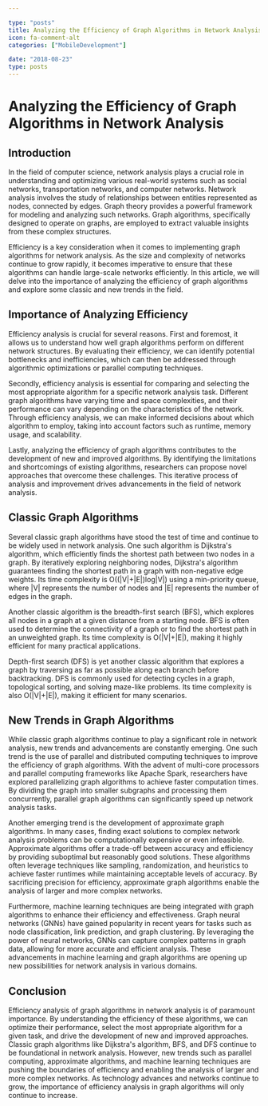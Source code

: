 ```yaml
---

type: "posts"
title: Analyzing the Efficiency of Graph Algorithms in Network Analysis
icon: fa-comment-alt
categories: ["MobileDevelopment"]

date: "2018-08-23"
type: posts
---
```





# Analyzing the Efficiency of Graph Algorithms in Network Analysis

## Introduction

In the field of computer science, network analysis plays a crucial role in understanding and optimizing various real-world systems such as social networks, transportation networks, and computer networks. Network analysis involves the study of relationships between entities represented as nodes, connected by edges. Graph theory provides a powerful framework for modeling and analyzing such networks. Graph algorithms, specifically designed to operate on graphs, are employed to extract valuable insights from these complex structures.

Efficiency is a key consideration when it comes to implementing graph algorithms for network analysis. As the size and complexity of networks continue to grow rapidly, it becomes imperative to ensure that these algorithms can handle large-scale networks efficiently. In this article, we will delve into the importance of analyzing the efficiency of graph algorithms and explore some classic and new trends in the field.

## Importance of Analyzing Efficiency

Efficiency analysis is crucial for several reasons. First and foremost, it allows us to understand how well graph algorithms perform on different network structures. By evaluating their efficiency, we can identify potential bottlenecks and inefficiencies, which can then be addressed through algorithmic optimizations or parallel computing techniques.

Secondly, efficiency analysis is essential for comparing and selecting the most appropriate algorithm for a specific network analysis task. Different graph algorithms have varying time and space complexities, and their performance can vary depending on the characteristics of the network. Through efficiency analysis, we can make informed decisions about which algorithm to employ, taking into account factors such as runtime, memory usage, and scalability.

Lastly, analyzing the efficiency of graph algorithms contributes to the development of new and improved algorithms. By identifying the limitations and shortcomings of existing algorithms, researchers can propose novel approaches that overcome these challenges. This iterative process of analysis and improvement drives advancements in the field of network analysis.

## Classic Graph Algorithms

Several classic graph algorithms have stood the test of time and continue to be widely used in network analysis. One such algorithm is Dijkstra's algorithm, which efficiently finds the shortest path between two nodes in a graph. By iteratively exploring neighboring nodes, Dijkstra's algorithm guarantees finding the shortest path in a graph with non-negative edge weights. Its time complexity is O((|V|+|E|)log|V|) using a min-priority queue, where |V| represents the number of nodes and |E| represents the number of edges in the graph.

Another classic algorithm is the breadth-first search (BFS), which explores all nodes in a graph at a given distance from a starting node. BFS is often used to determine the connectivity of a graph or to find the shortest path in an unweighted graph. Its time complexity is O(|V|+|E|), making it highly efficient for many practical applications.

Depth-first search (DFS) is yet another classic algorithm that explores a graph by traversing as far as possible along each branch before backtracking. DFS is commonly used for detecting cycles in a graph, topological sorting, and solving maze-like problems. Its time complexity is also O(|V|+|E|), making it efficient for many scenarios.

## New Trends in Graph Algorithms

While classic graph algorithms continue to play a significant role in network analysis, new trends and advancements are constantly emerging. One such trend is the use of parallel and distributed computing techniques to improve the efficiency of graph algorithms. With the advent of multi-core processors and parallel computing frameworks like Apache Spark, researchers have explored parallelizing graph algorithms to achieve faster computation times. By dividing the graph into smaller subgraphs and processing them concurrently, parallel graph algorithms can significantly speed up network analysis tasks.

Another emerging trend is the development of approximate graph algorithms. In many cases, finding exact solutions to complex network analysis problems can be computationally expensive or even infeasible. Approximate algorithms offer a trade-off between accuracy and efficiency by providing suboptimal but reasonably good solutions. These algorithms often leverage techniques like sampling, randomization, and heuristics to achieve faster runtimes while maintaining acceptable levels of accuracy. By sacrificing precision for efficiency, approximate graph algorithms enable the analysis of larger and more complex networks.

Furthermore, machine learning techniques are being integrated with graph algorithms to enhance their efficiency and effectiveness. Graph neural networks (GNNs) have gained popularity in recent years for tasks such as node classification, link prediction, and graph clustering. By leveraging the power of neural networks, GNNs can capture complex patterns in graph data, allowing for more accurate and efficient analysis. These advancements in machine learning and graph algorithms are opening up new possibilities for network analysis in various domains.

## Conclusion

Efficiency analysis of graph algorithms in network analysis is of paramount importance. By understanding the efficiency of these algorithms, we can optimize their performance, select the most appropriate algorithm for a given task, and drive the development of new and improved approaches. Classic graph algorithms like Dijkstra's algorithm, BFS, and DFS continue to be foundational in network analysis. However, new trends such as parallel computing, approximate algorithms, and machine learning techniques are pushing the boundaries of efficiency and enabling the analysis of larger and more complex networks. As technology advances and networks continue to grow, the importance of efficiency analysis in graph algorithms will only continue to increase.